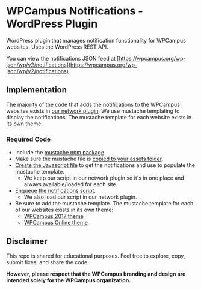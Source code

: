 # WPCampus Notifications - WordPress Plugin

WordPress plugin that manages notification functionality for WPCampus websites. Uses the WordPress REST API.

You can view the notifications JSON feed at [https://wpcampus.org/wp-json/wp/v2/notifications](https://wpcampus.org/wp-json/wp/v2/notifications).

## Implementation

The majority of the code that adds the notifications to the WPCampus websites exists in [our network plugin](https://github.com/wpcampus/wpcampus-network-plugin). We use mustache templating to display the notifications. The mustache template for each website exists in its own theme.

### Required Code

* Include the [mustache npm package](https://github.com/wpcampus/wpcampus-network-plugin/blob/master/package.json#L25).
* Make sure the mustache file is [copied to your assets folder](https://github.com/wpcampus/wpcampus-network-plugin/blob/master/gulpfile.js#L38-L39).
* [Create the Javascript file](https://github.com/wpcampus/wpcampus-network-plugin/blob/master/assets/js/wpcampus-notifications.js) to get the notifications and use to populate the mustache template.
  * We keep our script in our network plugin so it's in one place and always available/loaded for each site.
* [Enqueue the notifications script](https://github.com/wpcampus/wpcampus-network-plugin/blob/master/wpcampus-network.php#L222).
  * We also load our script in our network plugin.
* Be sure to add the mustache template. The mustache template for each of our websites exists in its own theme:
  * [WPCampus 2017 theme](https://github.com/wpcampus/wpcampus-2017-theme/blob/master/partials/notifications.html)
  * [WPCampus Online theme](https://github.com/wpcampus/wpcampus-online-theme/blob/master/partials/notifications.html)
  
## Disclaimer

This repo is shared for educational purposes. Feel free to explore, copy, submit fixes, and share the code.

**However, please respect that the WPCampus branding and design are intended solely for the WPCampus organization.**
